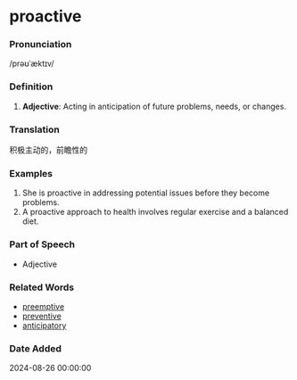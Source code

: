 # proactive
### Pronunciation
/prəʊˈæktɪv/
### Definition
1. **Adjective**: Acting in anticipation of future problems, needs, or changes.
### Translation
积极主动的，前瞻性的
### Examples
1. She is proactive in addressing potential issues before they become problems.
2. A proactive approach to health involves regular exercise and a balanced diet.
### Part of Speech
- Adjective
### Related Words
- [preemptive](preemptive.md)
- [preventive](preventive.md)
- [anticipatory](anticipatory.md)
### Date Added
2024-08-26 00:00:00